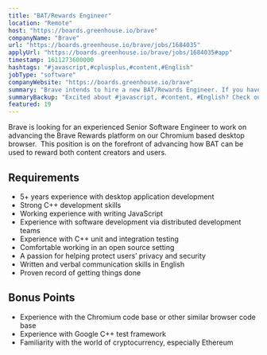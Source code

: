 ```yaml
---
title: "BAT/Rewards Engineer"
location: "Remote"
host: "https://boards.greenhouse.io/brave"
companyName: "Brave"
url: "https://boards.greenhouse.io/brave/jobs/1684035"
applyUrl: "https://boards.greenhouse.io/brave/jobs/1684035#app"
timestamp: 1611273600000
hashtags: "#javascript,#cplusplus,#content,#English"
jobType: "software"
companyWebsite: "https://boards.greenhouse.io/brave"
summary: "Brave intends to hire a new BAT/Rewards Engineer. If you have 5+ years experience with desktop application development, consider applying."
summaryBackup: "Excited about #javascript, #content, #English? Check out this job post!"
featured: 19
---
```


Brave is looking for an experienced Senior Software Engineer to work on advancing the Brave Rewards platform on our Chromium­ based desktop browser.  This position is on the forefront of advancing how BAT can be used to reward both content creators and users.

## Requirements

*   5+ years experience with desktop application development
*   Strong C++ development skills
*   Working experience with writing JavaScript
*   Experience with software development via distributed development teams
*   Experience with C++ unit and integration testing
*   Comfortable working in an open source setting
*   A passion for helping protect users’ privacy and security
*   Written and verbal communication skills in English
*   Proven record of getting things done

## Bonus Points

*   Experience with the Chromium code base or other similar browser code base
*   Experience with Google C++ test framework
*   Familiarity with the world of cryptocurrency, especially Ethereum
